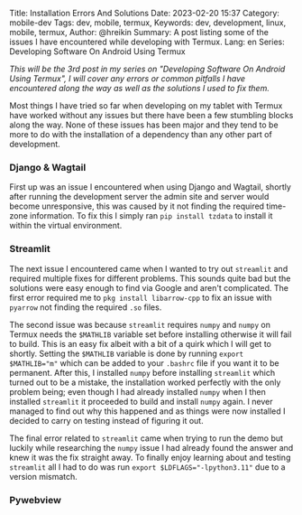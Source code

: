 Title: Installation Errors And Solutions
Date: 2023-02-20 15:37
Category: mobile-dev
Tags: dev, mobile, termux,
Keywords: dev, development, linux, mobile, termux,
Author: @hreikin
Summary: A post listing some of the issues I have encountered while developing with Termux.
Lang: en
Series: Developing Software On Android Using Termux

*This will be the 3rd post in my series on "Developing Software On Android Using Termux", I will cover any errors or common pitfalls I have encountered along the way as well as the solutions I used to fix them.*

Most things I have tried so far when developing on my tablet with Termux have worked without any issues but there have been a few stumbling blocks along the way. None of these issues has been major and they tend to be more to do with the installation of a dependency than any other part of development.

### Django & Wagtail

First up was an issue I encountered when using Django and Wagtail, shortly after running the development server the admin site and server would become unresponsive, this was caused by it not finding the required time-zone information. To fix this I simply ran `pip install tzdata` to install it within the virtual environment.

### Streamlit

The next issue I encountered came when I wanted to try out `streamlit` and required multiple fixes for different problems. This sounds quite bad but the solutions were easy enough to find via Google and aren't complicated. The first error required me to `pkg install libarrow-cpp` to fix an issue with `pyarrow` not finding the required `.so` files.

The second issue was because `streamlit` requires `numpy` and `numpy` on Termux needs the `$MATHLIB` variable set before installing otherwise it will fail to build. This is an easy fix albeit with a bit of a quirk which I will get to shortly. Setting the `$MATHLIB` variable is done by running `export $MATHLIB="m"` which can be added to your `.bashrc` file if you want it to be permanent. After this, I installed `numpy` before installing `streamlit` which turned out to be a mistake, the installation worked perfectly with the only problem being; even though I had already installed `numpy` when I then installed `streamlit` it proceeded to build and install `numpy` again. I never managed to find out why this happened and as things were now installed I decided to carry on testing instead of figuring it out.

The final error related to `streamlit` came when trying to run the demo but luckily while researching the `numpy` issue I had already found the answer and knew it was the fix straight away. To finally enjoy learning about and testing `streamlit` all I had to do was run `export $LDFLAGS="-lpython3.11"` due to a version mismatch.

### Pywebview


